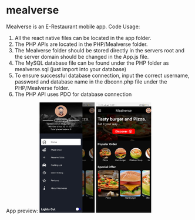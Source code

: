 # mealverse
Mealverse is an E-Restaurant mobile app.
Code Usage: 
1. All the react native files can be located in the app folder.
2. The PHP APIs are located in the PHP/Mealverse folder.
3. The Mealverse folder should be stored directly in the servers root and the server domain should be changed in the App.js file.
4. The MySQL database file can be found under the PHP folder as mealverse.sql (just import into your database)
5. To ensure successful database connection, input the correct username, password and database name in the dbconn.php file under the PHP/Mealverse folder.
6. The PHP API uses PDO for database connection


App preview:
<img src="./app/images/mealverse-screenshot.jpg" alt="preview 1" height="300" width="150" />
<img src="./app/images/mealverse-screenshot-2.jpg" alt="preview 2" height="300" width="150" />

